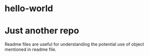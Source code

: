 # hello-world
Just another repo
===================================
Readme files are useful for understanding the potential use of object mentioned in readme file.
